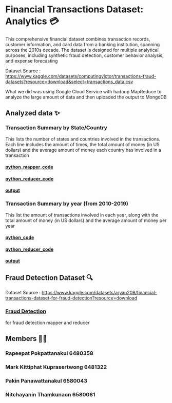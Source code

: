 # Financial Transactions Dataset: Analytics 💳
This comprehensive financial dataset combines transaction records, customer information, and card data from a banking institution, spanning across the 2010s decade. The dataset is designed for multiple analytical purposes, including synthetic fraud detection, customer behavior analysis, and expense forecasting

Dataset Source : https://www.kaggle.com/datasets/computingvictor/transactions-fraud-datasets?resource=download&select=transactions_data.csv

What we did was using Google Cloud Service with hadoop MapReduce to analyze the large amount of data and then uploaded the output to MongoDB

## Analyzed data ✨
### Transaction Summary by State/Country
This lists the number of states and countries involved in the transactions. Each line includes the amount of times, the total amount of money (in US dollars) and the average amount of money each country has involved in a transaction

#### [python_mapper_code](./mapper_city.py)
#### [python_reducer_code](./reducer.py)
#### [output](./outputs/output_part-city.txt)

### Transaction Summary by year (from 2010-2019)
This list the amount of transactions involved in each year, along with the total amount of money (in US dollars) and the average amount of money per year
#### [python_code](./mapper_year.py)
#### [python_reducer_code](./reducer.py)
#### [output](./outputs/output_part-year.txt)

## Fraud Detection Dataset 🔍
Dataset Source : https://www.kaggle.com/datasets/aryan208/financial-transactions-dataset-for-fraud-detection?resource=download

### [Fraud Detection](./fraud_detection/)
for fraud detection mapper and reducer

## Members 🙆‍♀️
### Rapeepat Pokpattanakul 6480358
### Mark Kittiphat Kuprasertwong 6481322
### Pakin Panawattanakul 6580043
### Nitchayanin Thamkunaon 6580081